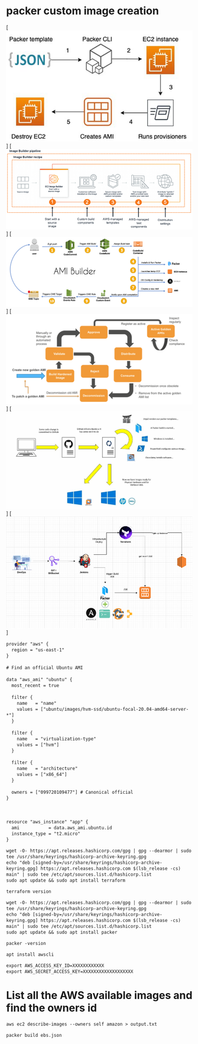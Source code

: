 # packer custom image creation

[![Watch the video](1.png)]
[![Watch the video](2.png)]
[![Watch the video](3.png)]
[![Watch the video](4.png)]
[![Watch the video](5.png)]
[![Watch the video](6.png)]

```
provider "aws" {
  region = "us-east-1"
}

# Find an official Ubuntu AMI

data "aws_ami" "ubuntu" {
  most_recent = true

  filter {
    name   = "name"
    values = ["ubuntu/images/hvm-ssd/ubuntu-focal-20.04-amd64-server-*"]
  }

  filter {
    name   = "virtualization-type"
    values = ["hvm"]
  }

  filter {
    name   = "architecture"
    values = ["x86_64"]
  }

  owners = ["099720109477"] # Canonical official
}



resource "aws_instance" "app" {
  ami           = data.aws_ami.ubuntu.id
  instance_type = "t2.micro"
}
```


```
wget -O- https://apt.releases.hashicorp.com/gpg | gpg --dearmor | sudo tee /usr/share/keyrings/hashicorp-archive-keyring.gpg
echo "deb [signed-by=/usr/share/keyrings/hashicorp-archive-keyring.gpg] https://apt.releases.hashicorp.com $(lsb_release -cs) main" | sudo tee /etc/apt/sources.list.d/hashicorp.list
sudo apt update && sudo apt install terraform
```

```
terraform version
```

```
wget -O- https://apt.releases.hashicorp.com/gpg | gpg --dearmor | sudo tee /usr/share/keyrings/hashicorp-archive-keyring.gpg
echo "deb [signed-by=/usr/share/keyrings/hashicorp-archive-keyring.gpg] https://apt.releases.hashicorp.com $(lsb_release -cs) main" | sudo tee /etc/apt/sources.list.d/hashicorp.list
sudo apt update && sudo apt install packer
```

```
packer -version
```

```
apt install awscli
```

```
export AWS_ACCESS_KEY_ID=XXXXXXXXXXXX
export AWS_SECRET_ACCESS_KEY=XXXXXXXXXXXXXXXXXXX
```

# List all the AWS available images and find the owners id

```
aws ec2 describe-images --owners self amazon > output.txt
```

```
packer build ebs.json
```
